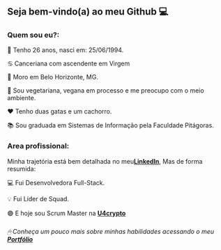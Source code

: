 # <h2>Seja bem-vindo(a) ao meu Github 💻</h2>

### Quem sou eu?:

🎂 Tenho 26 anos, nasci em: 25/06/1994. 

♋️ Canceriana com ascendente em Virgem

🏡 Moro em Belo Horizonte, MG.

🌱 Sou vegetariana, vegana em processo e me preocupo com o meio ambiente.

❤️ Tenho duas gatas e um cachorro.

📚 Sou graduada em Sistemas de Informação pela Faculdade Pitágoras.


### Area profissional:

Minha trajetória está bem detalhada no meu<a href="https://www.linkedin.com/in/nubiaalmeida/"><b>LinkedIn</b><a/>, Mas de forma resumida:

💻 Fui Desenvolvedora Full-Stack.

💡  Fui Líder de Squad.

🟣 E hoje sou Scrum Master na <a href="https://www.u4crypto.com/"><b>U4crypto</b><a/> 


###### 🖱 Conheça um pouco mais sobre minhas habilidades acessando o meu <a href="https://nubiaalmeida.github.io/"><b>Portfólio</b><a/>


